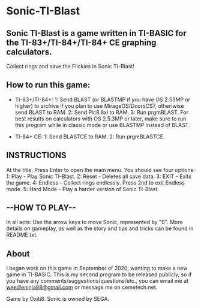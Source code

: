 # Sonic-TI-Blast
Sonic TI-Blast is a game written in TI-BASIC for the TI-83+/TI-84+/TI-84+ CE graphing calculators.
-----
Collect rings and save the Flickies in Sonic TI-Blast!

How to run this game:
--
- TI-83+/TI-84+:
1: Send BLAST (or BLASTMP if you have OS 2.53MP or higher) to archive if you plan to use MirageOS/DoorsCS7, otheriwise send BLAST to RAM. 
2: Send Pic8.8xi to RAM.
3: Run prgmBLAST. For best results on calculators with OS 2.5.3MP or later, make sure to run this program while in classic mode or use BLASTMP instead of BLAST.

- TI-84+ CE:
1: Send BLASTCE to RAM.
2: Run prgmBLASTCE.

INSTRUCTIONS
--
At the title, Press Enter to open the main menu. You should see four options:
1: Play - Play Sonic TI-Blast.
2: Reset - Deletes all save data. 
3: EXIT - Exits the game.
4: Endless - Collect rings endlessly. Press 2nd to exit Endless mode.
5: Hard Mode - Play a harder version of Sonic TI-Blast.

--HOW TO PLAY--
--
In all acts: Use the arrow keys to move Sonic, represented by "S". More details on gameplay, as well as the story and tips and tricks can be found in README.txt.

About
--
I began work on this game in September of 2020, wanting to make a new game in TI-BASIC.
This is my second program to be released publicly, so if you have any comments/suggestions/questions/etc.,
you can email me at weedleninja88@gmail.com or message me on cemetech.net.

Game by Oxiti8. Sonic is owned by SEGA.
